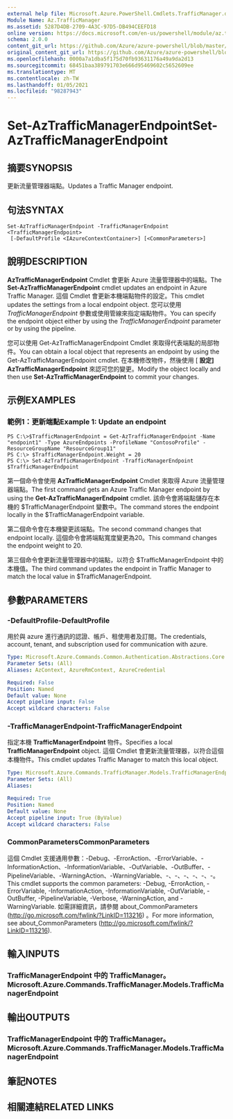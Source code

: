 ```yaml
---
external help file: Microsoft.Azure.PowerShell.Cmdlets.TrafficManager.dll-Help.xml
Module Name: Az.TrafficManager
ms.assetid: 5287D4DB-2709-4A3C-97D5-DB494CEEFD18
online version: https://docs.microsoft.com/en-us/powershell/module/az.trafficmanager/set-aztrafficmanagerendpoint
schema: 2.0.0
content_git_url: https://github.com/Azure/azure-powershell/blob/master/src/TrafficManager/TrafficManager/help/Set-AzTrafficManagerEndpoint.md
original_content_git_url: https://github.com/Azure/azure-powershell/blob/master/src/TrafficManager/TrafficManager/help/Set-AzTrafficManagerEndpoint.md
ms.openlocfilehash: 0000a7a1dba5f175d70fb93631176a49a9da2d13
ms.sourcegitcommit: 68451baa389791703e666d95469602c5652609ee
ms.translationtype: MT
ms.contentlocale: zh-TW
ms.lasthandoff: 01/05/2021
ms.locfileid: "98287943"
---
```

# <span data-ttu-id="6c4cb-101">Set-AzTrafficManagerEndpoint</span><span class="sxs-lookup"><span data-stu-id="6c4cb-101">Set-AzTrafficManagerEndpoint</span></span>

## <span data-ttu-id="6c4cb-102">摘要</span><span class="sxs-lookup"><span data-stu-id="6c4cb-102">SYNOPSIS</span></span>
<span data-ttu-id="6c4cb-103">更新流量管理器端點。</span><span class="sxs-lookup"><span data-stu-id="6c4cb-103">Updates a Traffic Manager endpoint.</span></span>

## <span data-ttu-id="6c4cb-104">句法</span><span class="sxs-lookup"><span data-stu-id="6c4cb-104">SYNTAX</span></span>

```
Set-AzTrafficManagerEndpoint -TrafficManagerEndpoint <TrafficManagerEndpoint>
 [-DefaultProfile <IAzureContextContainer>] [<CommonParameters>]
```

## <span data-ttu-id="6c4cb-105">說明</span><span class="sxs-lookup"><span data-stu-id="6c4cb-105">DESCRIPTION</span></span>
<span data-ttu-id="6c4cb-106">**AzTrafficManagerEndpoint** Cmdlet 會更新 Azure 流量管理器中的端點。</span><span class="sxs-lookup"><span data-stu-id="6c4cb-106">The **Set-AzTrafficManagerEndpoint** cmdlet updates an endpoint in Azure Traffic Manager.</span></span>
<span data-ttu-id="6c4cb-107">這個 Cmdlet 會更新本機端點物件的設定。</span><span class="sxs-lookup"><span data-stu-id="6c4cb-107">This cmdlet updates the settings from a local endpoint object.</span></span>
<span data-ttu-id="6c4cb-108">您可以使用 *TrafficManagerEndpoint* 參數或使用管線來指定端點物件。</span><span class="sxs-lookup"><span data-stu-id="6c4cb-108">You can specify the endpoint object either by using the *TrafficManagerEndpoint* parameter or by using the pipeline.</span></span>

<span data-ttu-id="6c4cb-109">您可以使用 Get-AzTrafficManagerEndpoint Cmdlet 來取得代表端點的局部物件。</span><span class="sxs-lookup"><span data-stu-id="6c4cb-109">You can obtain a local object that represents an endpoint by using the Get-AzTrafficManagerEndpoint cmdlet.</span></span>
<span data-ttu-id="6c4cb-110">在本機修改物件，然後使用 [ **設定] AzTrafficManagerEndpoint** 來認可您的變更。</span><span class="sxs-lookup"><span data-stu-id="6c4cb-110">Modify the object locally and then use **Set-AzTrafficManagerEndpoint** to commit your changes.</span></span>

## <span data-ttu-id="6c4cb-111">示例</span><span class="sxs-lookup"><span data-stu-id="6c4cb-111">EXAMPLES</span></span>

### <span data-ttu-id="6c4cb-112">範例1：更新端點</span><span class="sxs-lookup"><span data-stu-id="6c4cb-112">Example 1: Update an endpoint</span></span>
```
PS C:\>$TrafficManagerEndpoint = Get-AzTrafficManagerEndpoint -Name "endpoint1" -Type AzureEndpoints -ProfileName "ContosoProfile" -ResourceGroupName "ResourceGroup11"
PS C:\> $TrafficManagerEndpoint.Weight = 20
PS C:\> Set-AzTrafficManagerEndpoint -TrafficManagerEndpoint $TrafficManagerEndpoint
```

<span data-ttu-id="6c4cb-113">第一個命令會使用 **AzTrafficManagerEndpoint** Cmdlet 來取得 Azure 流量管理器端點。</span><span class="sxs-lookup"><span data-stu-id="6c4cb-113">The first command gets an Azure Traffic Manager endpoint by using the **Get-AzTrafficManagerEndpoint** cmdlet.</span></span>
<span data-ttu-id="6c4cb-114">該命令會將端點儲存在本機的 $TrafficManagerEndpoint 變數中。</span><span class="sxs-lookup"><span data-stu-id="6c4cb-114">The command stores the endpoint locally in the $TrafficManagerEndpoint variable.</span></span>

<span data-ttu-id="6c4cb-115">第二個命令會在本機變更該端點。</span><span class="sxs-lookup"><span data-stu-id="6c4cb-115">The second command changes that endpoint locally.</span></span>
<span data-ttu-id="6c4cb-116">這個命令會將端點寬度變更為20。</span><span class="sxs-lookup"><span data-stu-id="6c4cb-116">This command changes the endpoint weight to 20.</span></span>

<span data-ttu-id="6c4cb-117">第三個命令會更新流量管理器中的端點，以符合 $TrafficManagerEndpoint 中的本機值。</span><span class="sxs-lookup"><span data-stu-id="6c4cb-117">The third command updates the endpoint in Traffic Manager to match the local value in $TrafficManagerEndpoint.</span></span>

## <span data-ttu-id="6c4cb-118">參數</span><span class="sxs-lookup"><span data-stu-id="6c4cb-118">PARAMETERS</span></span>

### <span data-ttu-id="6c4cb-119">-DefaultProfile</span><span class="sxs-lookup"><span data-stu-id="6c4cb-119">-DefaultProfile</span></span>
<span data-ttu-id="6c4cb-120">用於與 azure 進行通訊的認證、帳戶、租使用者及訂閱。</span><span class="sxs-lookup"><span data-stu-id="6c4cb-120">The credentials, account, tenant, and subscription used for communication with azure.</span></span>

```yaml
Type: Microsoft.Azure.Commands.Common.Authentication.Abstractions.Core.IAzureContextContainer
Parameter Sets: (All)
Aliases: AzContext, AzureRmContext, AzureCredential

Required: False
Position: Named
Default value: None
Accept pipeline input: False
Accept wildcard characters: False
```

### <span data-ttu-id="6c4cb-121">-TrafficManagerEndpoint</span><span class="sxs-lookup"><span data-stu-id="6c4cb-121">-TrafficManagerEndpoint</span></span>
<span data-ttu-id="6c4cb-122">指定本機 **TrafficManagerEndpoint** 物件。</span><span class="sxs-lookup"><span data-stu-id="6c4cb-122">Specifies a local **TrafficManagerEndpoint** object.</span></span>
<span data-ttu-id="6c4cb-123">這個 Cmdlet 會更新流量管理器，以符合這個本機物件。</span><span class="sxs-lookup"><span data-stu-id="6c4cb-123">This cmdlet updates Traffic Manager to match this local object.</span></span>

```yaml
Type: Microsoft.Azure.Commands.TrafficManager.Models.TrafficManagerEndpoint
Parameter Sets: (All)
Aliases:

Required: True
Position: Named
Default value: None
Accept pipeline input: True (ByValue)
Accept wildcard characters: False
```

### <span data-ttu-id="6c4cb-124">CommonParameters</span><span class="sxs-lookup"><span data-stu-id="6c4cb-124">CommonParameters</span></span>
<span data-ttu-id="6c4cb-125">這個 Cmdlet 支援通用參數：-Debug、-ErrorAction、-ErrorVariable、-InformationAction、-InformationVariable、-OutVariable、-OutBuffer、-PipelineVariable、-WarningAction、-WarningVariable、-、-、-、-、-、-。</span><span class="sxs-lookup"><span data-stu-id="6c4cb-125">This cmdlet supports the common parameters: -Debug, -ErrorAction, -ErrorVariable, -InformationAction, -InformationVariable, -OutVariable, -OutBuffer, -PipelineVariable, -Verbose, -WarningAction, and -WarningVariable.</span></span> <span data-ttu-id="6c4cb-126">如需詳細資訊，請參閱 about_CommonParameters (http://go.microsoft.com/fwlink/?LinkID=113216) 。</span><span class="sxs-lookup"><span data-stu-id="6c4cb-126">For more information, see about_CommonParameters (http://go.microsoft.com/fwlink/?LinkID=113216).</span></span>

## <span data-ttu-id="6c4cb-127">輸入</span><span class="sxs-lookup"><span data-stu-id="6c4cb-127">INPUTS</span></span>

### <span data-ttu-id="6c4cb-128">TrafficManagerEndpoint 中的 TrafficManager。</span><span class="sxs-lookup"><span data-stu-id="6c4cb-128">Microsoft.Azure.Commands.TrafficManager.Models.TrafficManagerEndpoint</span></span>

## <span data-ttu-id="6c4cb-129">輸出</span><span class="sxs-lookup"><span data-stu-id="6c4cb-129">OUTPUTS</span></span>

### <span data-ttu-id="6c4cb-130">TrafficManagerEndpoint 中的 TrafficManager。</span><span class="sxs-lookup"><span data-stu-id="6c4cb-130">Microsoft.Azure.Commands.TrafficManager.Models.TrafficManagerEndpoint</span></span>

## <span data-ttu-id="6c4cb-131">筆記</span><span class="sxs-lookup"><span data-stu-id="6c4cb-131">NOTES</span></span>

## <span data-ttu-id="6c4cb-132">相關連結</span><span class="sxs-lookup"><span data-stu-id="6c4cb-132">RELATED LINKS</span></span>
